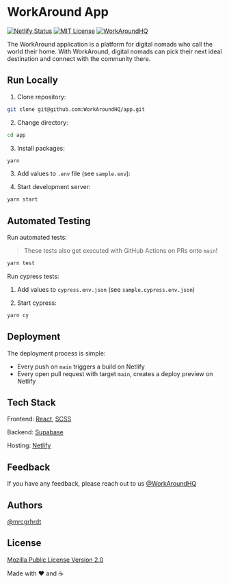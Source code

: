 # WorkAround App

[![Netlify Status](https://api.netlify.com/api/v1/badges/d4dead3a-cb33-46f8-a1f2-6ad5c183aa99/deploy-status)](https://app.netlify.com/sites/app-workaround/deploys)
[![MIT License](https://img.shields.io/apm/l/atomic-design-ui.svg?label=License&color=ffffff)](https://github.com/WorkAroundHQ/app/blob/main/LICENSE)
[![WorkAroundHQ](https://img.shields.io/twitter/follow/workaroundhq?label=Follow)](https://twitter.com/workaroundhq)

The WorkAround application is a platform for digital nomads who call the world their home. With WorkAround, digital nomads can pick their next ideal destination and connect with the community there.

## Run Locally

1. Clone repository:

```zsh
git clone git@github.com:WorkAroundHQ/app.git
```

2. Change directory:

```zsh
cd app
```

3. Install packages:

```zsh
yarn
```

3. Add values to `.env` file (see `sample.env`):

4. Start development server:

```zsh
yarn start
```

## Automated Testing

Run automated tests:

> These tests also get executed with GitHub Actions on PRs onto `main`!

```zsh
yarn test
```

Run cypress tests:

1. Add values to `cypress.env.json` (see `sample.cypress.env.json`)

2. Start cypress:

```zsh
yarn cy
```

## Deployment

The deployment process is simple:

- Every push on `main` triggers a build on Netlify
- Every open pull request with target `main`, creates a deploy preview on Netlify

## Tech Stack

Frontend: [React](https://reactjs.org), [SCSS](https://sass-lang.com)

Backend: [Supabase](https://supabase.io)

Hosting: [Netlify](https://www.netlify.com)

## Feedback

If you have any feedback, please reach out to us [@WorkAroundHQ](https://twitter.com/workaroundhq)

## Authors

[@mrcgrhrdt](https://www.github.com/mrcgrhrdt)

## License

[Mozilla Public License Version 2.0](https://github.com/WorkAroundHQ/app/blob/main/LICENSE)

Made with ❤️ and ☕️
